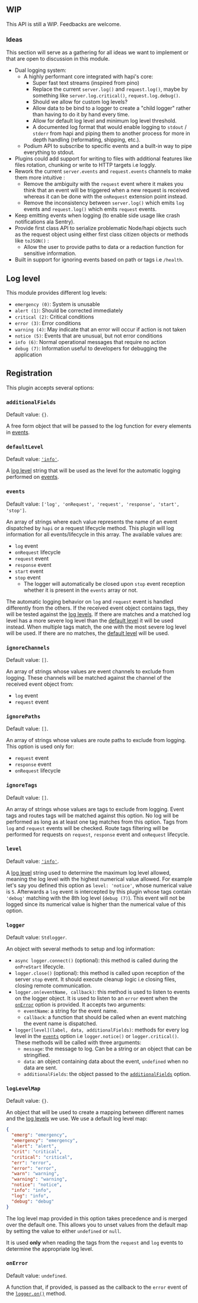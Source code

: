 ## WIP

This API is still a WIP. Feedbacks are welcome.

### Ideas

This section will serve as a gathering for all ideas we want to implement or that are open to discussion in this module.

- Dual logging system:
  - A highly performant core integrated with hapi's core:
    - Super fast text streams (inspired from pino)
    - Replace the current `server.log()` and `request.log()`, maybe by something like `server.log.critical()`, `request.log.debug()`.
    - Should we allow for custom log levels?
    - Allow data to be bind to a logger to create a "child logger" rather than having to do it by hand every time.
    - Allow for default log level and minimum log level threshold.
    - A documented log format that would enable logging to `stdout` / `stderr` from hapi and piping them to another process for more in depth handling (reformating, shipping, etc.).
  - Podium API to subscribe to specific events and a built-in way to pipe everything to stdout.
- Plugins could add support for writing to files with additional features like files rotation, chunking or write to HTTP targets i.e loggly.
- Rework the current `server.events` and `request.events` channels to make them more intuitive :
  - Remove the ambiguity with the `request` event where it makes you think that an event will be triggered when a new request is received whereas it can be done with the `onRequest` extension point instead.
  - Remove the inconsistency between `server.log()` which emits `log` events and `request.log()` which emits `request` events.
- Keep emitting events when logging (to enable side usage like crash notifications ala Sentry).
- Provide first class API to serialize problematic Node/hapi objects such as the request object using either first class citizen objects or methods like `toJSON()` :
  - Allow the user to provide paths to data or a redaction function for sensitive information.
- Built in support for ignoring events based on path or tags i.e `/health`.

## <a name="log-level" /> Log level

This module provides different log levels:

- `emergency (0)`: System is unusable
- `alert (1)`: Should be corrected immediately
- `critical (2)`: Critical conditions
- `error (3)`: Error conditions
- `warning (4)`: May indicate that an error will occur if action is not taken
- `notice (5)`: Events that are unusual, but not error conditions
- `info (6)`: Normal operational messages that require no action
- `debug (7)`: Information useful to developers for debugging the application

## <a name="registration" /> Registration

This plugin accepts several options:

### <a name="register.additionalFields" /> `additionalFields`

Default value: `{}`.

A free form object that will be passed to the log function for every elements in [events](#register.events).

### <a name="register.defaultLevel" /> `defaultLevel`

Default value: [`'info'`](#log-level).

A [log level](#log-level) string that will be used as the level for the automatic logging performed on [events](#register.events).

### <a name="register.events" /> `events`

Default value: `['log', 'onRequest', 'request', 'response', 'start', 'stop']`.

An array of strings where each value represents the name of an event dispatched by `hapi` or a request lifecycle method. This plugin will log information for all events/lifecycle in this array. The available values are:

- `log` event
- `onRequest` lifecycle
- `request` event
- `response` event
- `start` event
- `stop` event
  - The logger will automatically be closed upon `stop` event reception whether it is present in the `events` array or not.

The automatic logging behavior on `log` and `request` event is handled differently from the others. If the received event object contains tags, they will be tested against the [log levels](#log-levels). If there are matches and a matched log level has a more severe log level than the [default level](#register.defaultLevel) it will be used instead. When multiple tags match, the one with the most severe log level will be used. If there are no matches, the [default level](#register.defaultLevel) will be used.

### <a name="register.ignoreChannels" /> `ignoreChannels`

Default value: `[]`.

An array of strings whose values are event channels to exclude from logging. These channels will be matched against the channel of the received event object from:

- `log` event
- `request` event

### <a name="register.ignorePaths" /> `ignorePaths`

Default value: `[]`.

An array of strings whose values are route paths to exclude from logging. This option is used only for:

- `request` event
- `response` event
- `onRequest` lifecycle

### <a name="register.ignoreTags" /> `ignoreTags`

Default value: `[]`.

An array of strings whose values are tags to exclude from logging. Event tags and routes tags will be matched against this option. No log will be performed as long as at least one tag matches from this option. Tags from `log` and `request` events will be checked. Route tags filtering will be performed for requests on `request`, `response` event and `onRequest` lifecycle.

### <a name="register.level" /> `level`

Default value: [`'info'`](#log-level).

A [log level](#log-level) string used to determine the maximum log level allowed, meaning the log level with the highest numerical value allowed. For example let's say you defined this option as `level: 'notice'`, whose numerical value is `5`. Afterwards a `log` event is intercepted by this plugin whose tags contain `'debug'` matching with the 8th log level (`debug (7)`). This event will not be logged since its numerical value is higher than the numerical value of this option.

### <a name="register.logger" /> `logger`

Default value: `Stdlogger`.

An object with several methods to setup and log information:

- `async logger.connect()` (optional): this method is called during the `onPreStart` lifecycle.
- `logger.close()` (optional): this method is called upon reception of the server `stop` event. It should execute cleanup logic i.e closing files, closing remote communication.
- `logger.on(eventName, callback)`: this method is used to listen to events on the logger object. It is used to listen to an `error` event when the [`onError`](#register.onError) option is provided. It accepts two arguments:
  - `eventName`: a string for the event name.
  - `callback`: a function that should be called when an event matching the event name is dispatched.
- `logger[level](label, data, additionalFields)`: methods for every log level in the [`events`](#register.events) option i.e `logger.notice()` or `logger.critical()`. These methods will be called with three arguments:
  - `message`: the message to log. Can be a string or an object that can be stringified.
  - `data`: an object containing data about the event, `undefined` when no data are sent.
  - `additionalFields`: the object passed to the [`additionalFields`](#register.additionalFields) option.

### <a name="register.logLevelMap" /> `logLevelMap`

Default value: `{}`.

An object that will be used to create a mapping between different names and the [log levels](#log-level) we use. We use a default log level map:

```json
{
  "emerg": "emergency",
  "emergency": "emergency",
  "alert": "alert",
  "crit": "critical",
  "critical": "critical",
  "err": "error",
  "error": "error",
  "warn": "warning",
  "warning": "warning",
  "notice": "notice",
  "info": "info",
  "log": "info",
  "debug": "debug"
}
```

The log level map provided in this option takes precedence and is merged over the default one. This allows you to unset values from the default map by setting the value to either `undefined` or `null`.

It is used **only** when reading the tags from the `request` and `log` events to determine the appropriate log level.

### <a name="register.onError" /> `onError`

Default value: `undefined`.

A function that, if provided, is passed as the callback to the `error` event of the [`logger.on()`](#register.logger) method.
